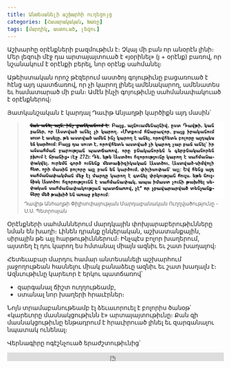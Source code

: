 ```yaml
---
title: Անտեսանելի աշխարհի ուղեցոյց
categories: [Հասարակական, Խառը]
tags: [մարդիկ, աստուած, լեզու]
---
```


Աշխարհը օրէնքների բազմութիւն է։ Չկայ մի բան որ անօրէն լինի։ Մեր լեզուի մէջ դա արտայայտուած է «յօրինել» (յ + օրէնք) բառով, որ նշանակում է օրէնքի բերել, նոր օրէնք սահմանել։

Աթեիստական որոշ թէզերում աստծոյ գոյութիւնը բացառուած է հէնց այդ պատճառով, որ չի կարող լինել ամենակարող, ամենատես եւ համատարած մի բան։ Ամէն ինչի գոյութիւնը սահմանափակուած է օրէնքներով։

Յատկանշական է կարդալ Դաւիթ Անյաղթի կարծիքն այդ մասին՝

> <img src="/uploads/davit-anhaxt-s_petrosyan.png" /> <small>Դավիթ Անհաղթի Փիլիսոփայության Մարդաբանական Ուղղվածությունը - Ս.Ս. Պետրոսյան</small>

Օրէնքների սահմաններում մարդկային փոխյարաբերութիւնները նման են խաղի։ Լինեն դրանք ընկերական, աշխատանքային, սիրային թե այլ հարթութիւններում։ Ինչպէս բոլոր խաղերում, այստեղ էլ դու կարող ես հմտանալ միայն ազնիւ եւ շատ խաղալով։

Հետեւաբար մարդու համար անտեսանելի աշխարհում յաջողութեան հասնելու միակ բանաձեւը ազնիւ եւ շատ խաղալն է։ Ազնւութիւնը կարեւոր է երկու պատճառով՝

- զարգանալ ճիշտ ուղղութեամբ,
- ստանալ նոր խաղերի հրաւէրներ։

Նոյն տրամաբանութեամբ էլ ձեւաւորուել է բոլորիս ծանօթ՝ «կարեւորը մասնակցութիւնն է» արտայայտութիւնը։ Քան զի մասնակցութիւնը ենթադրում է հրաւիրուած լինել եւ զարգանալու նպատակ ունենալ։

Վերնագիրը ոգէշնչուած երաժշտութիւնից՝

<iframe width="100%" height="20" scrolling="no" frameborder="no" allow="autoplay" src="https://w.soundcloud.com/player/?url=https%3A//api.soundcloud.com/tracks/664852031&color=%23ff5500&inverse=false&auto_play=false&show_user=false"></iframe>
